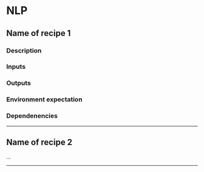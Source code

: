 # NLP

## Name of recipe 1

### Description

### Inputs

### Outputs

### Environment expectation

### Dependenencies

----

## Name of recipe 2

...

----
